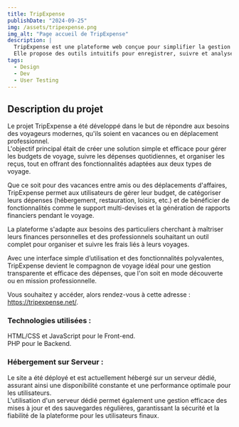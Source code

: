 ```yaml
---
title: TripExpense
publishDate: "2024-09-25"
img: /assets/tripexpense.png
img_alt: "Page accueil de TripExpense"
description: |
  TripExpense est une plateforme web conçue pour simplifier la gestion des dépenses de voyage, idéale à la fois pour les voyageurs touristiques et les professionnels en déplacement. 
  Elle propose des outils intuitifs pour enregistrer, suivre et analyser les dépenses en temps réel, que ce soit pour des vacances personnelles ou des voyages d'affaires.
tags:
  - Design
  - Dev
  - User Testing
---
```


## Description du projet

Le projet TripExpense a été développé dans le but de répondre aux besoins des voyageurs modernes, qu'ils soient en vacances ou en déplacement professionnel. <br>
L'objectif principal était de créer une solution simple et efficace pour gérer les budgets de voyage, suivre les dépenses quotidiennes, et organiser les reçus, tout en offrant des fonctionnalités adaptées aux deux types de voyage.<br>

Que ce soit pour des vacances entre amis ou des déplacements d'affaires, TripExpense permet aux utilisateurs de gérer leur budget, de catégoriser leurs dépenses (hébergement, restauration, loisirs, etc.) et de bénéficier de fonctionnalités comme le support multi-devises et la génération de rapports financiers pendant le voyage.<br>

La plateforme s'adapte aux besoins des particuliers cherchant à maîtriser leurs finances personnelles et des professionnels souhaitant un outil complet pour organiser et suivre les frais liés à leurs voyages.<br>

Avec une interface simple d’utilisation et des fonctionnalités polyvalentes, TripExpense devient le compagnon de voyage idéal pour une gestion transparente et efficace des dépenses, que l'on soit en mode découverte ou en mission professionnelle.<br>

Vous souhaitez y accéder, alors rendez-vous à cette adresse : https://tripexpense.net/.

### Technologies utilisées :

HTML/CSS et JavaScript pour le Front-end.  
PHP pour le Backend.

### Hébergement sur Serveur :

Le site a été déployé et est actuellement hébergé sur un serveur dédié, assurant ainsi une disponibilité constante et une performance optimale pour les utilisateurs. <br>
L'utilisation d'un serveur dédié permet également une gestion efficace des mises à jour et des sauvegardes régulières, garantissant la sécurité et la fiabilité de la plateforme pour les utilisateurs finaux.
